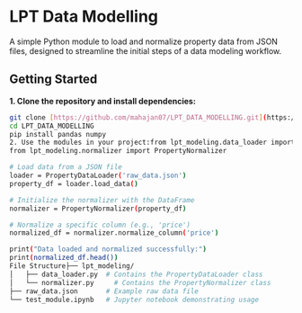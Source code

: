 # LPT Data Modelling

A simple Python module to load and normalize property data from JSON files, designed to streamline the initial steps of a data modeling workflow.

## Getting Started

**1. Clone the repository and install dependencies:**

```bash
git clone [https://github.com/mahajan07/LPT_DATA_MODELLING.git](https://github.com/mahajan07/LPT_DATA_MODELLING.git)
cd LPT_DATA_MODELLING
pip install pandas numpy
2. Use the modules in your project:from lpt_modeling.data_loader import PropertyDataLoader
from lpt_modeling.normalizer import PropertyNormalizer

# Load data from a JSON file
loader = PropertyDataLoader('raw_data.json')
property_df = loader.load_data()

# Initialize the normalizer with the DataFrame
normalizer = PropertyNormalizer(property_df)

# Normalize a specific column (e.g., 'price')
normalized_df = normalizer.normalize_column('price')

print("Data loaded and normalized successfully:")
print(normalized_df.head())
File Structure├── lpt_modeling/
│   ├── data_loader.py  # Contains the PropertyDataLoader class
│   └── normalizer.py     # Contains the PropertyNormalizer class
├── raw_data.json       # Example raw data file
└── test_module.ipynb   # Jupyter notebook demonstrating usage
